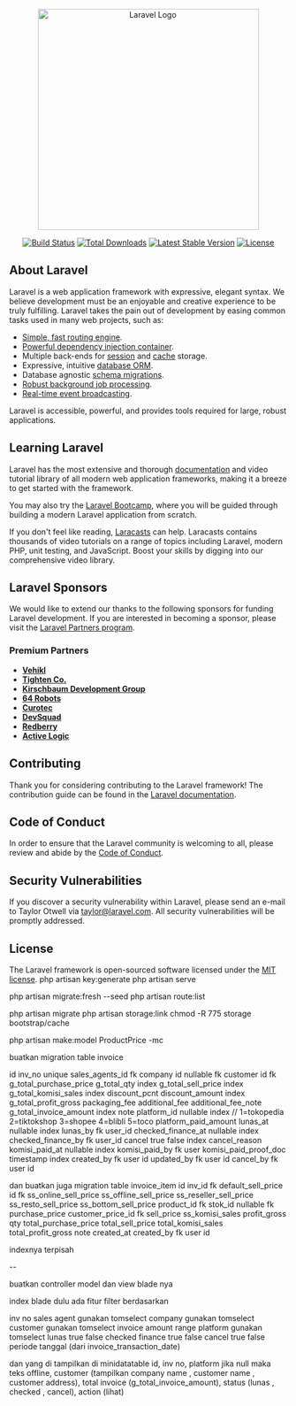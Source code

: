 <p align="center"><a href="https://laravel.com" target="_blank"><img src="https://raw.githubusercontent.com/laravel/art/master/logo-lockup/5%20SVG/2%20CMYK/1%20Full%20Color/laravel-logolockup-cmyk-red.svg" width="400" alt="Laravel Logo"></a></p>

<p align="center">
<a href="https://github.com/laravel/framework/actions"><img src="https://github.com/laravel/framework/workflows/tests/badge.svg" alt="Build Status"></a>
<a href="https://packagist.org/packages/laravel/framework"><img src="https://img.shields.io/packagist/dt/laravel/framework" alt="Total Downloads"></a>
<a href="https://packagist.org/packages/laravel/framework"><img src="https://img.shields.io/packagist/v/laravel/framework" alt="Latest Stable Version"></a>
<a href="https://packagist.org/packages/laravel/framework"><img src="https://img.shields.io/packagist/l/laravel/framework" alt="License"></a>
</p>

## About Laravel

Laravel is a web application framework with expressive, elegant syntax. We believe development must be an enjoyable and creative experience to be truly fulfilling. Laravel takes the pain out of development by easing common tasks used in many web projects, such as:

- [Simple, fast routing engine](https://laravel.com/docs/routing).
- [Powerful dependency injection container](https://laravel.com/docs/container).
- Multiple back-ends for [session](https://laravel.com/docs/session) and [cache](https://laravel.com/docs/cache) storage.
- Expressive, intuitive [database ORM](https://laravel.com/docs/eloquent).
- Database agnostic [schema migrations](https://laravel.com/docs/migrations).
- [Robust background job processing](https://laravel.com/docs/queues).
- [Real-time event broadcasting](https://laravel.com/docs/broadcasting).

Laravel is accessible, powerful, and provides tools required for large, robust applications.

## Learning Laravel

Laravel has the most extensive and thorough [documentation](https://laravel.com/docs) and video tutorial library of all modern web application frameworks, making it a breeze to get started with the framework.

You may also try the [Laravel Bootcamp](https://bootcamp.laravel.com), where you will be guided through building a modern Laravel application from scratch.

If you don't feel like reading, [Laracasts](https://laracasts.com) can help. Laracasts contains thousands of video tutorials on a range of topics including Laravel, modern PHP, unit testing, and JavaScript. Boost your skills by digging into our comprehensive video library.

## Laravel Sponsors

We would like to extend our thanks to the following sponsors for funding Laravel development. If you are interested in becoming a sponsor, please visit the [Laravel Partners program](https://partners.laravel.com).

### Premium Partners

- **[Vehikl](https://vehikl.com)**
- **[Tighten Co.](https://tighten.co)**
- **[Kirschbaum Development Group](https://kirschbaumdevelopment.com)**
- **[64 Robots](https://64robots.com)**
- **[Curotec](https://www.curotec.com/services/technologies/laravel)**
- **[DevSquad](https://devsquad.com/hire-laravel-developers)**
- **[Redberry](https://redberry.international/laravel-development)**
- **[Active Logic](https://activelogic.com)**

## Contributing

Thank you for considering contributing to the Laravel framework! The contribution guide can be found in the [Laravel documentation](https://laravel.com/docs/contributions).

## Code of Conduct

In order to ensure that the Laravel community is welcoming to all, please review and abide by the [Code of Conduct](https://laravel.com/docs/contributions#code-of-conduct).

## Security Vulnerabilities

If you discover a security vulnerability within Laravel, please send an e-mail to Taylor Otwell via [taylor@laravel.com](mailto:taylor@laravel.com). All security vulnerabilities will be promptly addressed.

## License

The Laravel framework is open-sourced software licensed under the [MIT license](https://opensource.org/licenses/MIT).
php artisan key:generate
php artisan serve

php artisan migrate:fresh --seed
php artisan route:list

php artisan migrate
php artisan storage:link
chmod -R 775 storage bootstrap/cache

php artisan make:model ProductPrice -mc

buatkan migration table invoice

id
inv_no unique
sales_agents_id fk
company id nullable fk
customer id fk
g_total_purchase_price
g_total_qty index
g_total_sell_price index
g_total_komisi_sales index
discount_pcnt
discount_amount index
g_total_profit_gross
packaging_fee
additional_fee
additional_fee_note
g_total_invoice_amount index
note
platform_id nullable index // 1=tokopedia 2=tiktokshop 3=shopee 4=blibli 5=toco
platform_paid_amount
lunas_at nullable index
lunas_by fk user_id
checked_finance_at nullable index
checked_finance_by fk user_id
cancel true false index
cancel_reason
komisi_paid_at nullable index
komisi_paid_by fk user
komisi_paid_proof_doc
timestamp index
created_by fk user id
updated_by fk user id
cancel_by fk user id

dan buatkan juga migration table invoice_item
id
inv_id fk
default_sell_price id fk
ss_online_sell_price
ss_offline_sell_price
ss_reseller_sell_price
ss_resto_sell_price
ss_bottom_sell_price
product_id fk
stok_id nullable fk
purchase_price
customer_price_id fk
sell_price
ss_komisi_sales
profit_gross
qty
total_purchase_price
total_sell_price
total_komisi_sales
total_profit_gross
note
created_at 
created_by fk user id

indexnya terpisah

--

buatkan controller model dan view blade nya

index blade dulu 
ada fitur filter berdasarkan 

inv no 
sales agent gunakan tomselect
company gunakan tomselect
customer gunakan tomselect
invoice amount range
platform gunakan tomselect
lunas true false
checked finance true false
cancel true false
periode tanggal (dari invoice_transaction_date)



dan yang di tampilkan di minidatatable 
id, inv no, platform jika null maka teks offline, customer (tampilkan company name , customer name , customer address), total invoice (g_total_invoice_amount), status (lunas , checked , cancel), action (lihat)
